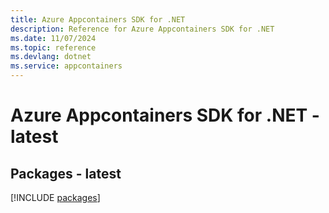 ```yaml
---
title: Azure Appcontainers SDK for .NET
description: Reference for Azure Appcontainers SDK for .NET
ms.date: 11/07/2024
ms.topic: reference
ms.devlang: dotnet
ms.service: appcontainers
---
```

# Azure Appcontainers SDK for .NET - latest
## Packages - latest
[!INCLUDE [packages](appcontainers-index.md)]
